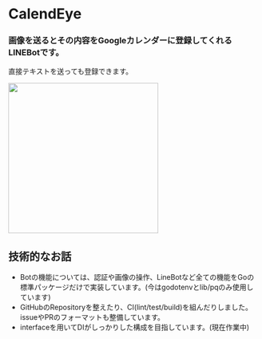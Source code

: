 # CalendEye
### 画像を送るとその内容をGoogleカレンダーに登録してくれるLINEBotです。
直接テキストを送っても登録できます。

<img src="https://github.com/claustra01/CalendEye/assets/108509532/a90cba43-c66f-4eff-ad68-108a97591fc5" width="300px">

## 技術的なお話
- Botの機能については、認証や画像の操作、LineBotなど全ての機能をGoの標準パッケージだけで実装しています。(今はgodotenvとlib/pqのみ使用しています)
- GitHubのRepositoryを整えたり、CI(lint/test/build)を組んだりしました。issueやPRのフォーマットも整備しています。
- interfaceを用いてDIがしっかりした構成を目指しています。(現在作業中)
